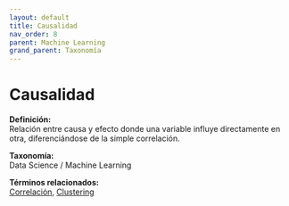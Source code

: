 ```yaml
---
layout: default
title: Causalidad
nav_order: 8
parent: Machine Learning
grand_parent: Taxonomía
---
```


# Causalidad

**Definición:**  
Relación entre causa y efecto donde una variable influye directamente en otra, diferenciándose de la simple correlación.

**Taxonomía:**  
Data Science / Machine Learning

**Términos relacionados:**  
[Correlación](https://maleniski.github.io/diccionario-angl-tec-mx/docs/taxonomia/data-science-/-machine-learning/correlacin.html), [Clustering](https://maleniski.github.io/diccionario-angl-tec-mx/docs/taxonomia/data-science-/-machine-learning/clustering.html)
